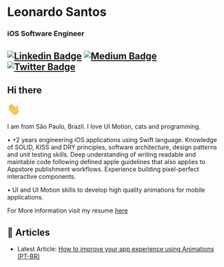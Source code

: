 
<h1> Leonardo Santos </h1>
<h3> iOS Software Engineer </h3>

[![Linkedin Badge](https://img.shields.io/badge/-leocoout-blue?style=flat-square&logo=Linkedin&logoColor=white&link=https://www.linkedin.com/in/leocoout/)](https://www.linkedin.com/in/leocoout/) 
[![Medium Badge](https://img.shields.io/badge/-@leocoout-000000?style=flat-square&labelColor=000000&logo=Medium&link=https://medium.com/@leocoout/)](https://medium.com/@leocoout/)
[![Twitter Badge](https://img.shields.io/badge/-@LeocooutBR-1ca0f1?style=flat-square&labelColor=1ca0f1&logo=twitter&logoColor=white&link=https://twitter.com/LeocooutBR)](https://twitter.com/LeocooutBR) 
---

<h2> Hi there </h2> <img src="https://raw.githubusercontent.com/ABSphreak/ABSphreak/master/gifs/Hi.gif" width="30px"></h2>

I am from São Paulo, Brazil. I love UI Motion, cats and programming.

• +2 years engineering iOS applications using Swift language. Knowledge of SOLID, KISS and DRY principles, software architecture, design patterns and unit testing skills. Deep understanding of writing readable and maintable code following defined apple guidelines that also applies to Appstore publishment workflows. Experience building pixel-perfect interactive components.

• UI and UI Motion skills to develop high quality animations for mobile applications. 

For More information visit my resume [here](https://resume.io/r/5deJGPq3E)

## 📖 Articles
* Latest Article: [How to improve your app experience using Animations (PT-BR)](https://medium.com/@leocoout/melhorando-a-experi%C3%AAncia-do-seu-app-com-anima%C3%A7%C3%B5es-ios-5c09874b9eb5?sk=baab9addeb70bf7d0f71c8b3d6bcba54)
